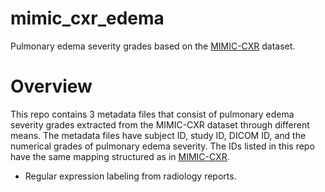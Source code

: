 # mimic_cxr_edema
Pulmonary edema severity grades based on the [MIMIC-CXR](https://physionet.org/content/mimic-cxr/2.0.0/) dataset.   

# Overview 
This repo contains 3 metadata files that consist of pulmonary edema severity grades extracted from the MIMIC-CXR dataset through different means. The metadata files have subject ID, study ID, DICOM ID, and the numerical grades of pulmonary edema severity. The IDs listed in this repo have the same mapping structured as in [MIMIC-CXR](https://physionet.org/content/mimic-cxr/2.0.0/). 

- Regular expression labeling from radiology reports.
